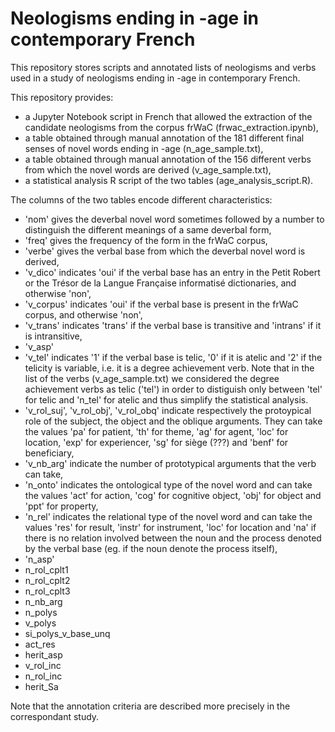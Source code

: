 # Neologisms ending in -age in contemporary French
This repository stores scripts and annotated lists of neologisms and verbs used in a study of neologisms ending in -age in contemporary French.

This repository provides:
- a Jupyter Notebook script in French that allowed the extraction of the candidate neologisms from the corpus frWaC (frwac_extraction.ipynb),
- a table obtained through manual annotation of the 181 different final senses of novel words ending in -age (n_age_sample.txt),
- a table obtained through manual annotation of the 156 different verbs from which the novel words are derived (v_age_sample.txt),
- a statistical analysis R script of the two tables (age_analysis_script.R).

The columns of the two tables encode different characteristics:
- 'nom' gives the deverbal novel word sometimes followed by a number to distinguish the different meanings of a same deverbal form,
- 'freq' gives the frequency of the form in the frWaC corpus,
- 'verbe' gives the verbal base from which the deverbal novel word is derived,
- 'v_dico' indicates 'oui' if the verbal base has an entry in the Petit Robert or the Trésor de la Langue Française informatisé dictionaries, and otherwise 'non',
- 'v_corpus' indicates 'oui' if the verbal base is present in the frWaC corpus, and otherwise 'non',
- 'v_trans' indicates 'trans' if the verbal base is transitive and 'intrans' if it is intransitive,
- 'v_asp'
- 'v_tel' indicates '1' if the verbal base is telic, '0' if it is atelic and '2' if the telicity is variable, i.e. it is a degree achievement verb. Note that in the list of the verbs (v_age_sample.txt) we considered the degree achievement verbs as telic ('tel') in order to distiguish only between 'tel' for telic and 'n_tel' for atelic and thus simplify the statistical analysis.
- 'v_rol_suj', 'v_rol_obj', 'v_rol_obq' indicate respectively the protoypical role of the subject, the object and the oblique arguments. They can take the values 'pa' for patient, 'th' for theme, 'ag' for agent, 'loc' for location, 'exp' for experiencer, 'sg' for siège (???) and 'benf' for beneficiary,
- 'v_nb_arg' indicate the number of prototypical arguments that the verb can take,
- 'n_onto' indicates the ontological type of the novel word and can take the values 'act' for action, 'cog' for cognitive object, 'obj' for object and 'ppt' for property,
- 'n_rel' indicates the relational type of the novel word and can take the values 'res' for result, 'instr' for instrument, 'loc' for location and 'na' if there is no relation involved between the noun and the process denoted by the verbal base (eg. if the noun denote the process itself),
- 'n_asp'
- n_rol_cplt1
- n_rol_cplt2
- n_rol_cplt3
- n_nb_arg
- n_polys
- v_polys
- si_polys_v_base_unq
- act_res
- herit_asp
- v_rol_inc
- n_rol_inc
- herit_Sa

Note that the annotation criteria are described more precisely in the correspondant study.

